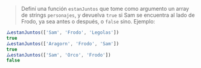 > Definí una función `estanJuntos` que tome como argumento un array de strings `personajes`, y devuelva `true` si Sam se encuentra al lado de Frodo, ya sea antes o después, o `false` sino. Ejemplo:
>
```javascript
ムestanJuntos(['Sam', 'Frodo', 'Legolas']) 
true
ムestanJuntos(['Aragorn', 'Frodo', 'Sam']) 
true
ムestanJuntos(['Sam', 'Orco', 'Frodo']) 
false
```
